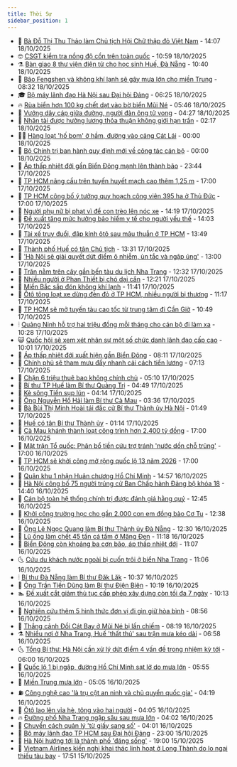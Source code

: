 ```yaml
---
title: Thời Sự
sidebar_position: 1
---
```


<!-- vnexpress-thoi-su:START -->
- 🦒 [Bà Đỗ Thị Thu Thảo làm Chủ tịch Hội Chữ thập đỏ Việt Nam](https://vnexpress.net/ba-do-thi-thu-thao-lam-chu-tich-hoi-chu-thap-do-viet-nam-4953032.html) - 14:07 18/10/2025
- 🤓 [CSGT kiểm tra nồng độ cồn trên toàn quốc](https://vnexpress.net/csgt-kiem-tra-nong-do-con-tren-toan-quoc-4952996.html) - 10:59 18/10/2025
- ⚗️ [Bàn giao 8 thư viện điện tử cho học sinh Huế, Đà Nẵng](https://vnexpress.net/ban-giao-8-thu-vien-dien-tu-cho-hoc-sinh-hue-da-nang-4952913.html) - 10:40 18/10/2025
- 🌊 [Bão Fengshen và không khí lạnh sẽ gây mưa lớn cho miền Trung](https://vnexpress.net/bao-fengshen-va-khong-khi-lanh-se-gay-mua-lon-cho-mien-trung-4952946.html) - 08:32 18/10/2025
- 🎓 [Bộ máy lãnh đạo Hà Nội sau Đại hội Đảng](https://vnexpress.net/bo-may-lanh-dao-ha-noi-sau-dai-hoi-dang-4952922.html) - 06:25 18/10/2025
- 🔥 [Rùa biển hơn 100 kg chết dạt vào bờ biển Mũi Né](https://vnexpress.net/rua-bien-hon-100-kg-chet-dat-vao-bo-bien-mui-ne-4952931.html) - 05:46 18/10/2025
- 🦏 [Vướng dây cáp giữa đường, người đàn ông tử vong](https://vnexpress.net/vuong-day-cap-giua-duong-nguoi-dan-ong-tu-vong-4952890.html) - 04:27 18/10/2025
- 👺 [Nhân tài được hưởng lương thỏa thuận không giới hạn trần](https://vnexpress.net/nhan-tai-duoc-huong-luong-thoa-thuan-khong-gioi-han-tran-4952839.html) - 02:17 18/10/2025
- 🧑‍🏫 [Hàng loạt &#39;hố bom&#39; ở hầm, đường vào cảng Cát Lái](https://vnexpress.net/hang-loat-ho-bom-o-ham-duong-vao-cang-cat-lai-4952709.html) - 00:00 18/10/2025
- 🚦 [Bộ Chính trị ban hành quy định mới về công tác cán bộ](https://vnexpress.net/bo-chinh-tri-ban-hanh-quy-dinh-moi-ve-cong-tac-can-bo-4952640.html) - 00:00 18/10/2025
- 🎉 [Áp thấp nhiệt đới gần Biển Đông mạnh lên thành bão](https://vnexpress.net/ap-thap-nhiet-doi-gan-bien-dong-manh-len-thanh-bao-4952806.html) - 23:44 17/10/2025
- 🦒 [TP HCM nâng cầu trên tuyến huyết mạch cao thêm 1,25 m](https://vnexpress.net/tp-hcm-nang-cau-tren-tuyen-huyet-mach-cao-them-1-25-m-4952758.html) - 17:00 17/10/2025
- 🤗 [TP HCM công bố ý tưởng quy hoạch công viên 395 ha ở Thủ Đức](https://vnexpress.net/tp-hcm-cong-bo-y-tuong-quy-hoach-cong-vien-395-ha-o-thu-duc-4952696.html) - 17:00 17/10/2025
- 💼 [Người phụ nữ bị phạt vì để con trèo lên nóc xe](https://vnexpress.net/nguoi-phu-nu-bi-phat-vi-de-con-treo-len-noc-xe-4952775.html) - 14:19 17/10/2025
- 🤩 [Đề xuất tăng mức hưởng bảo hiểm y tế cho người yếu thế](https://vnexpress.net/de-xuat-tang-muc-huong-bao-hiem-y-te-cho-nguoi-yeu-the-4952744.html) - 14:03 17/10/2025
- 🤡 [Tài xế truy đuổi, đập kính ôtô sau mâu thuẫn ở TP HCM](https://vnexpress.net/tai-xe-truy-duoi-dap-kinh-oto-sau-mau-thuan-o-tp-hcm-4952777.html) - 13:49 17/10/2025
- 💯 [Thành phố Huế có tân Chủ tịch](https://vnexpress.net/thanh-pho-hue-co-tan-chu-tich-4952761.html) - 13:31 17/10/2025
- 👺 [&#39;Hà Nội sẽ giải quyết dứt điểm ô nhiễm, ùn tắc và ngập úng&#39;](https://vnexpress.net/ha-noi-se-giai-quyet-dut-diem-o-nhiem-un-tac-va-ngap-ung-4952753.html) - 13:00 17/10/2025
- 🌮 [Trăn nằm trên cây gần bến tàu du lịch Nha Trang](https://vnexpress.net/tran-nam-tren-cay-gan-ben-tau-du-lich-nha-trang-4952762.html) - 12:32 17/10/2025
- 🥸 [Nhiều người ở Phan Thiết bị chó dại cắn](https://vnexpress.net/nhieu-nguoi-o-phan-thiet-bi-cho-dai-can-4952756.html) - 12:21 17/10/2025
- 🐻 [Miền Bắc sắp đón không khí lạnh](https://vnexpress.net/mien-bac-sap-don-khong-khi-lanh-4952751.html) - 11:41 17/10/2025
- 👀 [Ôtô tông loạt xe dừng đèn đỏ ở TP HCM, nhiều người bị thương](https://vnexpress.net/oto-tong-loat-xe-dung-den-do-o-tp-hcm-nhieu-nguoi-bi-thuong-4952757.html) - 11:17 17/10/2025
- 🤔 [TP HCM sẽ mở tuyến tàu cao tốc từ trung tâm đi Cần Giờ](https://vnexpress.net/tp-hcm-se-mo-tuyen-tau-cao-toc-tu-trung-tam-di-can-gio-4952742.html) - 10:49 17/10/2025
- 🕯 [Quảng Ninh hỗ trợ hai triệu đồng mỗi tháng cho cán bộ đi làm xa](https://vnexpress.net/quang-ninh-ho-tro-hai-trieu-dong-moi-thang-cho-can-bo-di-lam-xa-4952715.html) - 10:28 17/10/2025
- 😺 [Quốc hội sẽ xem xét nhân sự một số chức danh lãnh đạo cấp cao](https://vnexpress.net/quoc-hoi-se-xem-xet-nhan-su-mot-so-chuc-danh-lanh-dao-cap-cao-4952672.html) - 10:01 17/10/2025
- 🦆 [Áp thấp nhiệt đới xuất hiện gần Biển Đông](https://vnexpress.net/ap-thap-nhiet-doi-xuat-hien-gan-bien-dong-4952642.html) - 08:11 17/10/2025
- 🧰 [Chính phủ sẽ tham mưu đẩy nhanh cải cách tiền lương](https://vnexpress.net/chinh-phu-se-tham-muu-day-nhanh-cai-cach-tien-luong-4952409.html) - 07:13 17/10/2025
- 🦍 [Chặn 6 triệu thuê bao không chính chủ](https://vnexpress.net/chan-6-trieu-thue-bao-khong-chinh-chu-4952549.html) - 05:10 17/10/2025
- 🧰 [Bí thư TP Huế làm Bí thư Quảng Trị](https://vnexpress.net/bi-thu-tp-hue-lam-bi-thu-quang-tri-4952465.html) - 04:49 17/10/2025
- 💃 [Kè sông Tiền sụp lún](https://vnexpress.net/ke-song-tien-sup-lun-4952539.html) - 04:14 17/10/2025
- 🧰 [Ông Nguyễn Hồ Hải làm Bí thư Cà Mau](https://vnexpress.net/ong-nguyen-ho-hai-lam-bi-thu-ca-mau-4952477.html) - 03:36 17/10/2025
- 🚀 [Bà Bùi Thị Minh Hoài tái đắc cử Bí thư Thành ủy Hà Nội](https://vnexpress.net/ba-bui-thi-minh-hoai-tai-dac-cu-bi-thu-thanh-uy-ha-noi-4952436.html) - 01:49 17/10/2025
- 🎊 [Huế có tân Bí thư Thành ủy](https://vnexpress.net/hue-co-tan-bi-thu-thanh-uy-4952391.html) - 01:14 17/10/2025
- 🤭 [Cà Mau khánh thành loạt công trình hơn 2.400 tỷ đồng](https://vnexpress.net/ca-mau-khanh-thanh-loat-cong-trinh-hon-2-400-ty-dong-4952353.html) - 17:00 16/10/2025
- 🤗 [Mặt trận Tổ quốc: Phân bổ tiền cứu trợ tránh &#39;nước dồn chỗ trũng&#39;](https://vnexpress.net/mat-tran-to-quoc-phan-bo-tien-cuu-tro-tranh-nuoc-don-cho-trung-4952341.html) - 17:00 16/10/2025
- 🌈 [TP HCM sẽ khởi công mở rộng quốc lộ 13 năm 2026](https://vnexpress.net/tp-hcm-se-khoi-cong-mo-rong-quoc-lo-13-nam-2026-4952335.html) - 17:00 16/10/2025
- 🦣 [Quân khu 1 nhận Huân chương Hồ Chí Minh](https://vnexpress.net/quan-khu-1-nhan-huan-chuong-ho-chi-minh-4952385.html) - 14:57 16/10/2025
- 🎡 [Hà Nội công bố 75 người trúng cử Ban Chấp hành Đảng bộ khóa 18](https://vnexpress.net/ha-noi-cong-bo-75-nguoi-trung-cu-ban-chap-hanh-dang-bo-khoa-18-4952246.html) - 14:40 16/10/2025
- 🦏 [Cán bộ toàn hệ thống chính trị được đánh giá hằng quý](https://vnexpress.net/can-bo-toan-he-thong-chinh-tri-duoc-danh-gia-hang-quy-4952359.html) - 12:45 16/10/2025
- 🎊 [Khởi công trường học cho gần 2.000 con em đồng bào Cơ Tu](https://vnexpress.net/khoi-cong-truong-hoc-cho-gan-2-000-con-em-dong-bao-co-tu-4952350.html) - 12:38 16/10/2025
- 🫶 [Ông Lê Ngọc Quang làm Bí thư Thành ủy Đà Nẵng](https://vnexpress.net/ong-le-ngoc-quang-lam-bi-thu-thanh-uy-da-nang-4951836.html) - 12:30 16/10/2025
- 🤔 [Lũ ống làm chết 45 tấn cá tầm ở Măng Đen](https://vnexpress.net/lu-ong-lam-chet-45-tan-ca-tam-o-mang-den-4952342.html) - 11:18 16/10/2025
- 🤠 [Biển Đông còn khoảng ba cơn bão, áp thấp nhiệt đới](https://vnexpress.net/bien-dong-con-khoang-ba-con-bao-ap-thap-nhiet-doi-4952323.html) - 11:07 16/10/2025
- 🌜 [Cứu du khách nước ngoài bị cuốn trôi ở biển Nha Trang](https://vnexpress.net/cuu-du-khach-nuoc-ngoai-bi-cuon-troi-o-bien-nha-trang-4952344.html) - 11:06 16/10/2025
- 🕯 [Bí thư Đà Nẵng làm Bí thư Đăk Lăk](https://vnexpress.net/bi-thu-da-nang-lam-bi-thu-dak-lak-4952336.html) - 10:37 16/10/2025
- 🤔 [Ông Trần Tiến Dũng làm Bí thư Điện Biên](https://vnexpress.net/ong-tran-tien-dung-lam-bi-thu-dien-bien-4952326.html) - 10:19 16/10/2025
- 🏊 [Đề xuất cắt giảm thủ tục cấp phép xây dựng còn tối đa 7 ngày](https://vnexpress.net/de-xuat-cat-giam-thu-tuc-cap-phep-xay-dung-con-toi-da-7-ngay-4952310.html) - 10:13 16/10/2025
- 🌮 [Nghiên cứu thêm 5 hình thức đơn vị đi gìn giữ hòa bình](https://vnexpress.net/nghien-cuu-them-5-hinh-thuc-don-vi-di-gin-giu-hoa-binh-4952188.html) - 08:56 16/10/2025
- 🫣 [Thắng cảnh Đồi Cát Bay ở Mũi Né bị lấn chiếm](https://vnexpress.net/thang-canh-doi-cat-bay-o-mui-ne-bi-lan-chiem-4952158.html) - 08:19 16/10/2025
- ⚗️ [Nhiều nơi ở Nha Trang, Huế &#39;thất thủ&#39; sau trận mưa kéo dài](https://vnexpress.net/nhieu-noi-o-nha-trang-hue-that-thu-sau-tran-mua-keo-dai-4952176.html) - 06:58 16/10/2025
- 🌜 [Tổng Bí thư: Hà Nội cần xử lý dứt điểm 4 vấn đề trong nhiệm kỳ tới](https://vnexpress.net/tong-bi-thu-ha-noi-can-xu-ly-dut-diem-4-van-de-trong-nhiem-ky-toi-4952146.html) - 06:00 16/10/2025
- 🌁 [Quốc lộ 1 bị ngập, đường Hồ Chí Minh sạt lở do mưa lớn](https://vnexpress.net/quoc-lo-1-bi-ngap-duong-ho-chi-minh-sat-lo-do-mua-lon-4952148.html) - 05:55 16/10/2025
- 🐲 [Miền Trung mưa lớn](https://vnexpress.net/mien-trung-mua-lon-4952152.html) - 05:05 16/10/2025
- ⛽️ [Công nghệ cao &#39;là trụ cột an ninh và chủ quyền quốc gia&#39;](https://vnexpress.net/cong-nghe-cao-la-tru-cot-an-ninh-va-chu-quyen-quoc-gia-4952055.html) - 04:19 16/10/2025
- 🗽 [Ôtô lao lên vỉa hè, tông vào hai người](https://vnexpress.net/oto-lao-len-via-he-tong-vao-hai-nguoi-4952090.html) - 04:05 16/10/2025
- 🔥 [Đường phố Nha Trang ngập sâu sau mưa lớn](https://vnexpress.net/duong-pho-nha-trang-ngap-sau-sau-mua-lon-4952116.html) - 04:02 16/10/2025
- 💯 [Chuyển cách quản lý &#39;từ giấy sang số&#39;](https://vnexpress.net/chuyen-cach-quan-ly-tu-giay-sang-so-4951986.html) - 04:01 16/10/2025
- 🦆 [Bộ máy lãnh đạo TP HCM sau Đại hội Đảng](https://vnexpress.net/bo-may-lanh-dao-tp-hcm-sau-dai-hoi-dang-4951766.html) - 23:00 15/10/2025
- 🫣 [Hà Nội hướng tới là thành phố &#39;đáng sống&#39;](https://vnexpress.net/ha-noi-huong-toi-la-thanh-pho-dang-song-4951891.html) - 19:00 15/10/2025
- 🤡 [Vietnam Airlines kiến nghị khai thác linh hoạt ở Long Thành do lo ngại thiếu tàu bay](https://vnexpress.net/vietnam-airlines-kien-nghi-khai-thac-linh-hoat-o-long-thanh-do-lo-ngai-thieu-tau-bay-4951909.html) - 17:51 15/10/2025<!-- vnexpress-thoi-su:END -->